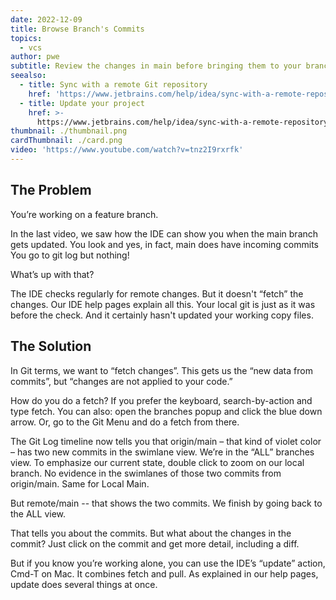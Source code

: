 ```yaml
---
date: 2022-12-09
title: Browse Branch's Commits
topics:
  - vcs
author: pwe
subtitle: Review the changes in main before bringing them to your branch.
seealso:
  - title: Sync with a remote Git repository
    href: 'https://www.jetbrains.com/help/idea/sync-with-a-remote-repository.html'
  - title: Update your project
    href: >-
      https://www.jetbrains.com/help/idea/sync-with-a-remote-repository.html#update
thumbnail: ./thumbnail.png
cardThumbnail: ./card.png
video: 'https://www.youtube.com/watch?v=tnz2I9rxrfk'
---
```

## The Problem

You’re working on a feature branch.

In the last video, we saw how the IDE can show you when the main branch gets updated.
You look and yes, in fact, main does have incoming commits
You go to git log but nothing!

What’s up with that?

The IDE checks regularly for remote changes. 
But it doesn't “fetch” the changes.
Our IDE help pages explain all this. 
Your local git is just as it was before the check. 
And it certainly hasn't updated your working copy files.

## The Solution

In Git terms, we want to “fetch changes”. 
This gets us the “new data from commits”, but “changes are not applied to your code.”

How do you do a fetch? 
If you prefer the keyboard, search-by-action and type fetch. 
You can also: open the branches popup and click the blue down arrow. 
Or, go to the Git Menu and do a fetch from there.

The Git Log timeline now tells you that origin/main – that kind of violet color – has two new commits in the swimlane view.
We’re in the “ALL” branches view. 
To emphasize our current state, double click to zoom on our local branch. 
No evidence in the swimlanes of those two commits from origin/main. 
Same for Local Main. 

But remote/main -- that shows the two commits. 
We finish by going back to the ALL view.

That tells you about the commits. 
But what about the changes in the commit? 
Just click on the commit and get more detail, including a diff.

But if you know you’re working alone, you can use the IDE’s “update” action, Cmd-T on Mac.
It combines fetch and pull. 
As explained in our help pages, update does several things at once.
